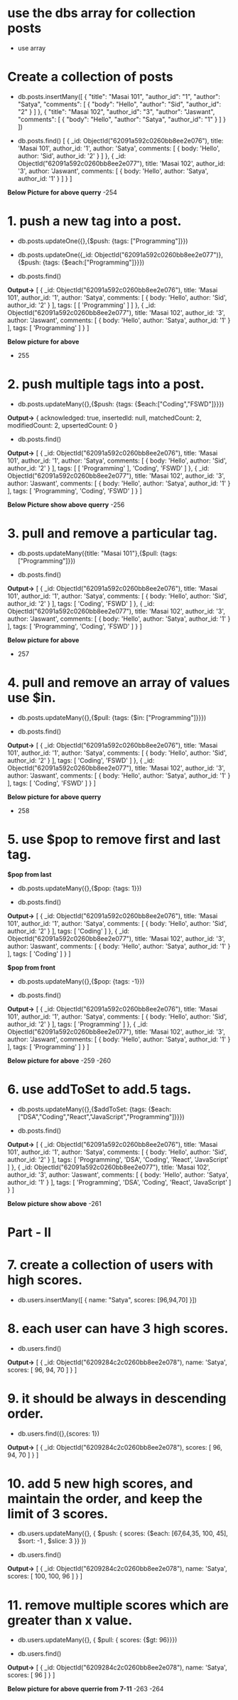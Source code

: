 
# use the dbs array for collection posts
- use array

# Create a collection of posts

 - db.posts.insertMany([
    {
        "title": "Masai 101",
        "author_id": "1",
        "author": "Satya",
        "comments": [
            {
                "body": "Hello",
                "author": "Sid",
                "author_id": "2"
            }
        ]
    },
    {
        "title": "Masai 102",
        "author_id": "3",
        "author": "Jaswant",
        "comments": [
            {
                "body": "Hello",
                "author": "Satya",
                "author_id": "1"
            }
        ]
    }
])

 - db.posts.find()
[
  {
    _id: ObjectId("62091a592c0260bb8ee2e076"),
    title: 'Masai 101',
    author_id: '1',
    author: 'Satya',
    comments: [ { body: 'Hello', author: 'Sid', author_id: '2' } ]
  },
  {
    _id: ObjectId("62091a592c0260bb8ee2e077"),
    title: 'Masai 102',
    author_id: '3',
    author: 'Jaswant',
    comments: [ { body: 'Hello', author: 'Satya', author_id: '1' } ]
  }
]

**Below Picture for above querry**
-254

# 1. push a new tag into a post.

 - db.posts.updateOne({},{$push: {tags: ["Programming"]}})

 - db.posts.updateOne({_id: ObjectId("62091a592c0260bb8ee2e077")},{$push: {tags: {$each:["Programming"]}}})

 - db.posts.find()

**Output->**
[
  {
    _id: ObjectId("62091a592c0260bb8ee2e076"),
    title: 'Masai 101',
    author_id: '1',
    author: 'Satya',
    comments: [ { body: 'Hello', author: 'Sid', author_id: '2' } ],
    tags: [ [ 'Programming' ] ]
  },
  {
    _id: ObjectId("62091a592c0260bb8ee2e077"),
    title: 'Masai 102',
    author_id: '3',
    author: 'Jaswant',
    comments: [ { body: 'Hello', author: 'Satya', author_id: '1' } ],
    tags: [ 'Programming' ]
  }
]

**Below picture for above**
- 255


# 2. push multiple tags into a post.

 - db.posts.updateMany({},{$push: {tags: {$each:["Coding","FSWD"]}}})

**Output->**
{
  acknowledged: true,
  insertedId: null,
  matchedCount: 2,
  modifiedCount: 2,
  upsertedCount: 0
}

 - db.posts.find()

**Output->**
[
  {
    _id: ObjectId("62091a592c0260bb8ee2e076"),
    title: 'Masai 101',
    author_id: '1',
    author: 'Satya',
    comments: [ { body: 'Hello', author: 'Sid', author_id: '2' } ],
    tags: [ [ 'Programming' ], 'Coding', 'FSWD' ]
  },
  {
    _id: ObjectId("62091a592c0260bb8ee2e077"),
    title: 'Masai 102',
    author_id: '3',
    author: 'Jaswant',
    comments: [ { body: 'Hello', author: 'Satya', author_id: '1' } ],
    tags: [ 'Programming', 'Coding', 'FSWD' ]
  }
]

**Below Picture show above querry**
-256


# 3. pull and remove a particular tag.

- db.posts.updateMany({title: "Masai 101"},{$pull: {tags: ["Programming"]}})

- db.posts.find()

**Output->**
[
  {
    _id: ObjectId("62091a592c0260bb8ee2e076"),
    title: 'Masai 101',
    author_id: '1',
    author: 'Satya',
    comments: [ { body: 'Hello', author: 'Sid', author_id: '2' } ],
    tags: [ 'Coding', 'FSWD' ]
  },
  {
    _id: ObjectId("62091a592c0260bb8ee2e077"),
    title: 'Masai 102',
    author_id: '3',
    author: 'Jaswant',
    comments: [ { body: 'Hello', author: 'Satya', author_id: '1' } ],
    tags: [ 'Programming', 'Coding', 'FSWD' ]
  }
]

**Below picture for above**
- 257


# 4. pull and remove an array of values use $in.

- db.posts.updateMany({},{$pull: {tags: {$in: ["Programming"]}}})

- db.posts.find()

**Output->**
[
  {
    _id: ObjectId("62091a592c0260bb8ee2e076"),
    title: 'Masai 101',
    author_id: '1',
    author: 'Satya',
    comments: [ { body: 'Hello', author: 'Sid', author_id: '2' } ],
    tags: [ 'Coding', 'FSWD' ]
  },
  {
    _id: ObjectId("62091a592c0260bb8ee2e077"),
    title: 'Masai 102',
    author_id: '3',
    author: 'Jaswant',
    comments: [ { body: 'Hello', author: 'Satya', author_id: '1' } ],
    tags: [ 'Coding', 'FSWD' ]
  }
]

**Below picture for above querry**
- 258


# 5. use $pop to remove first and last tag.

**$pop from last**
-  db.posts.updateMany({},{$pop: {tags: 1}})

- db.posts.find()

**Output->**
[
  {
    _id: ObjectId("62091a592c0260bb8ee2e076"),
    title: 'Masai 101',
    author_id: '1',
    author: 'Satya',
    comments: [ { body: 'Hello', author: 'Sid', author_id: '2' } ],
    tags: [ 'Coding' ]
  },
  {
    _id: ObjectId("62091a592c0260bb8ee2e077"),
    title: 'Masai 102',
    author_id: '3',
    author: 'Jaswant',
    comments: [ { body: 'Hello', author: 'Satya', author_id: '1' } ],
    tags: [ 'Coding' ]
  }
]


**$pop from front**
- db.posts.updateMany({},{$pop: {tags: -1}})

- db.posts.find()

**Output->**
[
  {
    _id: ObjectId("62091a592c0260bb8ee2e076"),
    title: 'Masai 101',
    author_id: '1',
    author: 'Satya',
    comments: [ { body: 'Hello', author: 'Sid', author_id: '2' } ],
    tags: [ 'Programming' ]
  },
  {
    _id: ObjectId("62091a592c0260bb8ee2e077"),
    title: 'Masai 102',
    author_id: '3',
    author: 'Jaswant',
    comments: [ { body: 'Hello', author: 'Satya', author_id: '1' } ],
    tags: [ 'Programming' ]
  }
]

**Below picture for above**
-259
-260


# 6. use addToSet to add.5 tags.

- db.posts.updateMany({},{$addToSet: {tags: {$each: ["DSA","Coding","React","JavaScript","Programming"]}}})

- db.posts.find()

**Output->**
[
  {
    _id: ObjectId("62091a592c0260bb8ee2e076"),
    title: 'Masai 101',
    author_id: '1',
    author: 'Satya',
    comments: [ { body: 'Hello', author: 'Sid', author_id: '2' } ],
    tags: [ 'Programming', 'DSA', 'Coding', 'React', 'JavaScript' ]
  },
  {
    _id: ObjectId("62091a592c0260bb8ee2e077"),
    title: 'Masai 102',
    author_id: '3',
    author: 'Jaswant',
    comments: [ { body: 'Hello', author: 'Satya', author_id: '1' } ],
    tags: [ 'Programming', 'DSA', 'Coding', 'React', 'JavaScript' ]
  }
]

**Below picture show above**
-261



# Part - II

# 7. create a collection of users with high scores.

- db.users.insertMany([ { name: "Satya", scores: [96,94,70] }])



# 8. each user can have 3 high scores.

- db.users.find()

**Output->**
[
  {
    _id: ObjectId("6209284c2c0260bb8ee2e078"),
    name: 'Satya',
    scores: [ 96, 94, 70 ]
  }
]


# 9. it should be always in descending order.

- db.users.find({},{scores: 1})

**Output->**
[
  { _id: ObjectId("6209284c2c0260bb8ee2e078"), scores: [ 96, 94, 70 ] }
]


# 10. add 5 new high scores, and maintain the order, and keep the limit of 3 scores.

- db.users.updateMany({}, { $push: { scores: {$each: [67,64,35, 100, 45], $sort: -1 , $slice: 3 }} })

- db.users.find()

**Output->**
[
  {
    _id: ObjectId("6209284c2c0260bb8ee2e078"),
    name: 'Satya',
    scores: [ 100, 100, 96 ]
  }
]


# 11. remove multiple scores which are greater than x value.

- db.users.updateMany({}, { $pull: { scores: {$gt: 96}}})

- db.users.find()

**Output->**
[
  {
    _id: ObjectId("6209284c2c0260bb8ee2e078"),
    name: 'Satya',
    scores: [ 96 ]
  }
]


**Below picture for above querrie from 7-11**
-263
-264